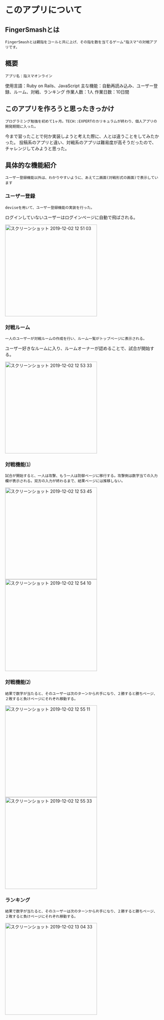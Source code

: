 # このアプリについて

## FingerSmashとは

    FingerSmashとは親指をコールと共に上げ、その指を数を当てるゲーム"指スマ"の対戦アプリです。

## 概要

    アプリ名：指スマオンライン
使用言語：Ruby on Rails、JavaScript
主な機能：自動再読み込み、ユーザー登録、ルーム、対戦、ランキング
作業人数：1人
作業日数：10日間

## このアプリを作ろうと思ったきっかけ

    プログラミング勉強を初めて1ヶ月。TECH::EXPERTのカリキュラムが終わり、個人アプリの開発期間に入った。
今まで習ったことで何か実装しようと考えた際に、人とは違うことをしてみたかった。
投稿系のアプリと違い、対戦系のアプリは難易度が高そうだったので、チャレンジしてみようと思った。

## 具体的な機能紹介

    ユーザー登録機能以外は、わかりやすいように、あえて二画面(対戦形式の画面)で表示しています

### ユーザー登録

    deviseを用いて、ユーザー登録機能の実装を行った。
ログインしていないユーザーはログインページに自動で飛ばされる。

<img width="300" alt="スクリーンショット 2019-12-02 12 51 03" src="https://user-images.githubusercontent.com/57092560/71316922-5c58da80-24bc-11ea-8734-ca95559fc68f.png">

### 対戦ルーム

    一人のユーザーが対戦ルームの作成を行い、ルーム一覧がトップページに表示される。
ユーザー好きなルームに入り、ルームオーナーが認めることで、試合が開始する。

<img width="300" alt="スクリーンショット 2019-12-02 12 53 33" src="https://user-images.githubusercontent.com/57092560/71316923-5c58da80-24bc-11ea-88ab-7b8fba307127.png">

### 対戦機能⑴

    試合が開始すると、一人は攻撃、もう一人は防御ページに移行する。攻撃側は数字当ての入力欄が表示される。双方の入力が終わるまで、結果ページには推移しない。


<img width="300" alt="スクリーンショット 2019-12-02 12 53 45" src="https://user-images.githubusercontent.com/57092560/71316924-5cf17100-24bc-11ea-8e17-5d4b5755e0cf.png">

<img width="300" alt="スクリーンショット 2019-12-02 12 54 10" src="https://user-images.githubusercontent.com/57092560/71316925-5cf17100-24bc-11ea-9192-595c330bc29f.png">

### 対戦機能⑵

    結果で数字が当たると、そのユーザーは次のターンから片手になり、２勝すると勝ちページ、２敗すると負けページにそれぞれ移動する。

<img width="300" alt="スクリーンショット 2019-12-02 12 55 11" src="https://user-images.githubusercontent.com/57092560/71316926-5cf17100-24bc-11ea-9e74-bcabe1a6c059.png">

<img width="300" alt="スクリーンショット 2019-12-02 12 55 33" src="https://user-images.githubusercontent.com/57092560/71316927-5cf17100-24bc-11ea-8f98-d7d33a196224.png">


### ランキング

    結果で数字が当たると、そのユーザーは次のターンから片手になり、２勝すると勝ちページ、２敗すると負けページにそれぞれ移動する。

<img width="300" alt="スクリーンショット 2019-12-02 13 04 33" src="https://user-images.githubusercontent.com/57092560/71316928-5d8a0780-24bc-11ea-827d-3a43e2ee9c59.png">

